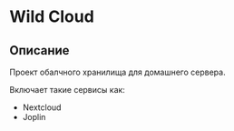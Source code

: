 # Wild Cloud

## Описание

Проект обалчного хранилища для домашнего сервера.

Включает такие сервисы как:
 - Nextcloud
 - Joplin